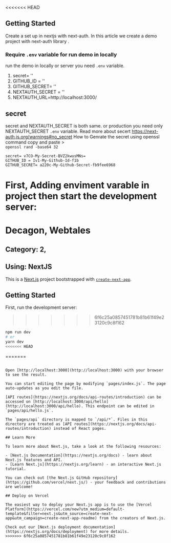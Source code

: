 <<<<<<< HEAD
## Getting Started
Create a set up in nextjs with next-auth. In this article we create a demo project with next-auth library
.
### Require `.env` variable for run demo in locally
run the demo in locally or server you need  `.env` variable.


1. secret= ''
2. GITHUB_ID = ''
3. GITHUB_SECRET= ''
4. NEXTAUTH_SECRET = ''
5. NEXTAUTH_URL=http://localhost:3000/

## secret
secret and NEXTAUTH_SECRET is both same. or production you need only NEXTAUTH_SECRET `.env` variable.
Read more about secert
https://next-auth.js.org/warnings#no_secret
How to Genrate the secret using openssl command copy and paste >  
` openssl rand -base64 32 `

```
secret= v7CO-My-Secret-BVZ2kwusMNs=
GITHUB_ID = Iv1-My-Github-Id-f1b
GITHUB_SECRET= a220c-My-Github-Secret-fb9fee6968
```

First, Adding enviment varable in project then start the development server:
=======
# Decagon, Webtales
## Category: 2,
## Using: NextJS

This is a [Next.js](https://nextjs.org/) project bootstrapped with [`create-next-app`](https://github.com/vercel/next.js/tree/canary/packages/create-next-app).

## Getting Started

First, run the development server:
>>>>>>> 6f6c25a0857451781b81b61f49e23120c9c8f162

```bash
npm run dev
# or
yarn dev
<<<<<<< HEAD
```
=======
```

Open [http://localhost:3000](http://localhost:3000) with your browser to see the result.

You can start editing the page by modifying `pages/index.js`. The page auto-updates as you edit the file.

[API routes](https://nextjs.org/docs/api-routes/introduction) can be accessed on [http://localhost:3000/api/hello](http://localhost:3000/api/hello). This endpoint can be edited in `pages/api/hello.js`.

The `pages/api` directory is mapped to `/api/*`. Files in this directory are treated as [API routes](https://nextjs.org/docs/api-routes/introduction) instead of React pages.

## Learn More

To learn more about Next.js, take a look at the following resources:

- [Next.js Documentation](https://nextjs.org/docs) - learn about Next.js features and API.
- [Learn Next.js](https://nextjs.org/learn) - an interactive Next.js tutorial.

You can check out [the Next.js GitHub repository](https://github.com/vercel/next.js/) - your feedback and contributions are welcome!

## Deploy on Vercel

The easiest way to deploy your Next.js app is to use the [Vercel Platform](https://vercel.com/new?utm_medium=default-template&filter=next.js&utm_source=create-next-app&utm_campaign=create-next-app-readme) from the creators of Next.js.

Check out our [Next.js deployment documentation](https://nextjs.org/docs/deployment) for more details.
>>>>>>> 6f6c25a0857451781b81b61f49e23120c9c8f162
